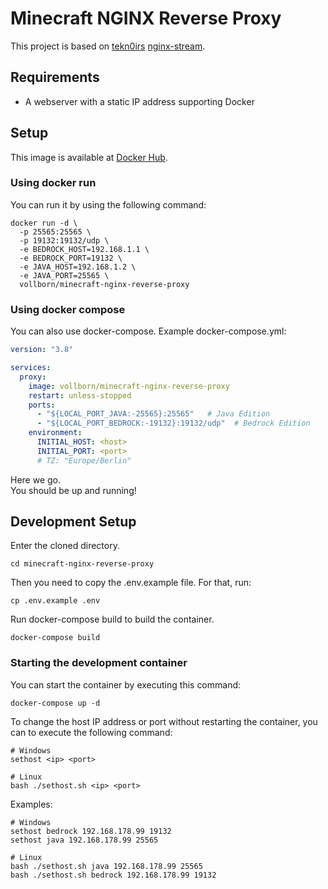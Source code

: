 # Minecraft NGINX Reverse Proxy

This project is based on [tekn0irs](https://github.com/tekn0ir) [nginx-stream](https://github.com/tekn0ir/nginx-stream).


## Requirements
- A webserver with a static IP address supporting Docker


## Setup

This image is available at [Docker Hub](https://hub.docker.com/r/vollborn/minecraft-nginx-reverse-proxy).

### Using docker run
You can run it by using the following command:
```shell
docker run -d \
  -p 25565:25565 \
  -p 19132:19132/udp \
  -e BEDROCK_HOST=192.168.1.1 \
  -e BEDROCK_PORT=19132 \
  -e JAVA_HOST=192.168.1.2 \
  -e JAVA_PORT=25565 \
  vollborn/minecraft-nginx-reverse-proxy
```

### Using docker compose
You can also use docker-compose.
Example docker-compose.yml:
```yml
version: "3.8"

services:
  proxy:
    image: vollborn/minecraft-nginx-reverse-proxy
    restart: unless-stopped
    ports:
      - "${LOCAL_PORT_JAVA:-25565}:25565"   # Java Edition
      - "${LOCAL_PORT_BEDROCK:-19132}:19132/udp"  # Bedrock Edition
    environment:
      INITIAL_HOST: <host>
      INITIAL_PORT: <port>
      # TZ: "Europe/Berlin"
```

Here we go.
<br>You should be up and running!


## Development Setup
Enter the cloned directory.
```shell
cd minecraft-nginx-reverse-proxy
```

Then you need to copy the .env.example file. For that, run:
```shell
cp .env.example .env
```

Run docker-compose build to build the container.
```shell
docker-compose build
```


### Starting the development container

You can start the container by executing this command:
```shell
docker-compose up -d
```

To change the host IP address or port without restarting the container, you can to execute the following command:

```shell
# Windows
sethost <ip> <port>

# Linux
bash ./sethost.sh <ip> <port>
```

Examples:
```shell
# Windows
sethost bedrock 192.168.178.99 19132
sethost java 192.168.178.99 25565

# Linux
bash ./sethost.sh java 192.168.178.99 25565
bash ./sethost.sh bedrock 192.168.178.99 19132

```
